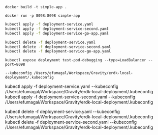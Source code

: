 `docker build -t simple-app .`

`docker run -p 8098:8098 simple-app`

``` bash
kubectl apply -f deployment-service.yaml
kubectl apply -f deployment-service-second.yaml
kubectl apply -f deployment-service-go-app.yaml
```

``` bash
kubectl delete -f deployment-service.yaml
kubectl delete -f deployment-service-second.yaml
kubectl delete -f deployment-service-go-app.yaml
```

`kubectl expose deployment test-pod-debugging --type=LoadBalancer --port=8098`


`--kubeconfig /Users/efumagal/Workspace/Gravity/erdk-local-deployment/.kubeconfig`

kubectl apply -f deployment-service.yaml --kubeconfig /Users/efumagal/Workspace/Gravity/erdk-local-deployment/.kubeconfig
kubectl apply -f deployment-service-second.yaml --kubeconfig /Users/efumagal/Workspace/Gravity/erdk-local-deployment/.kubeconfig

kubectl delete -f deployment-service.yaml --kubeconfig /Users/efumagal/Workspace/Gravity/erdk-local-deployment/.kubeconfig
kubectl delete -f deployment-service-second.yaml --kubeconfig /Users/efumagal/Workspace/Gravity/erdk-local-deployment/.kubeconfig